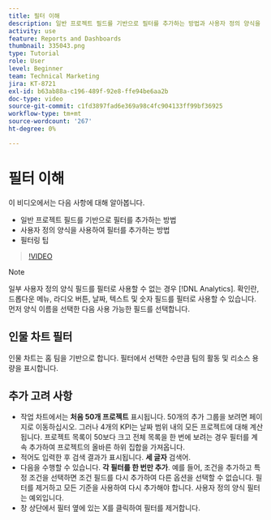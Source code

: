 ```yaml
---
title: 필터 이해
description: 일반 프로젝트 필드를 기반으로 필터를 추가하는 방법과 사용자 정의 양식을 사용하여 필터를 추가하는 방법을 모두 알아봅니다. [!UICONTROL 향상된 분석].
activity: use
feature: Reports and Dashboards
thumbnail: 335043.png
type: Tutorial
role: User
level: Beginner
team: Technical Marketing
jira: KT-8721
exl-id: b63ab88a-c196-489f-92e8-ffe94be6aa2b
doc-type: video
source-git-commit: c1fd3897fad6e369a98c4fc904133ff99bf36925
workflow-type: tm+mt
source-wordcount: '267'
ht-degree: 0%

---
```


# 필터 이해

이 비디오에서는 다음 사항에 대해 알아봅니다.

* 일반 프로젝트 필드를 기반으로 필터를 추가하는 방법
* 사용자 정의 양식을 사용하여 필터를 추가하는 방법
* 필터링 팁

>[!VIDEO](https://video.tv.adobe.com/v/335043/?quality=12&learn=on)

>[!NOTE]
>
>일부 사용자 정의 양식 필드를 필터로 사용할 수 없는 경우 [!DNL Analytics]. 확인란, 드롭다운 메뉴, 라디오 버튼, 날짜, 텍스트 및 숫자 필드를 필터로 사용할 수 있습니다. 먼저 양식 이름을 선택한 다음 사용 가능한 필드를 선택합니다.

## 인물 차트 필터

인물 차트는 홈 팀을 기반으로 합니다. 필터에서 선택한 수만큼 팀의 활동 및 리소스 용량을 표시합니다.

## 추가 고려 사항

* 작업 차트에서는 **처음 50개 프로젝트** 표시됩니다. 50개의 추가 그룹을 보려면 페이지로 이동하십시오. 그러나 4개의 KPI는 날짜 범위 내의 모든 프로젝트에 대해 계산됩니다. 프로젝트 목록이 50보다 크고 전체 목록을 한 번에 보려는 경우 필터를 계속 추가하여 프로젝트의 올바른 하위 집합을 가져옵니다.
* 적어도 입력한 후 검색 결과가 표시됩니다. **세 글자** 검색어.
* 다음을 수행할 수 있습니다. **각 필터를 한 번만 추가**. 예를 들어, 조건을 추가하고 특정 조건을 선택하면 조건 필드를 다시 추가하여 다른 옵션을 선택할 수 없습니다. 필터를 제거하고 모든 기준을 사용하여 다시 추가해야 합니다. 사용자 정의 양식 필터는 예외입니다.
* 창 상단에서 필터 옆에 있는 X를 클릭하여 필터를 제거합니다.
